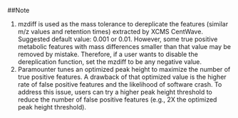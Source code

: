 ##Note
1. mzdiff is used as the mass tolerance to dereplicate the features (similar m/z values and retention times) extracted by XCMS CentWave. Suggested default value: 0.001 or 0.01. However, some true positive metabolic features with mass differences smaller than that value may be removed by mistake. Therefore, if a user wants to disable the dereplication function, set the mzdiff to be any negative value.
2. Paramounter tunes an optimized peak height to maximize the number of true positive features. A drawback of that optimized value is the higher rate of false positive features and the likelihood of software crash. To address this issue, users can try a higher peak height threshold to reduce the number of false positive features (e.g., 2X the optimized peak height threshold).
